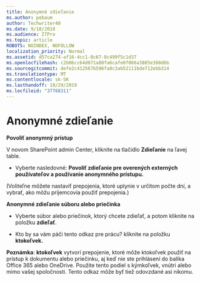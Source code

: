 ```yaml
---
title: Anonymné zdieľanie
ms.author: pebaum
author: Techwriter40
ms.date: 9/18/2018
ms.audience: ITPro
ms.topic: article
ROBOTS: NOINDEX, NOFOLLOW
localization_priority: Normal
ms.assetid: d57ca274-af16-4cc1-8c67-8c499f5c1d37
ms.openlocfilehash: c2b06cc64d071a80fa6cafe0f066a3885e388d6b
ms.sourcegitcommit: defe2c412567b596fa8c3ab52111bde712ebb314
ms.translationtype: MT
ms.contentlocale: sk-SK
ms.lasthandoff: 10/29/2019
ms.locfileid: "37768311"
---
```

# <a name="anonymous-sharing"></a>Anonymné zdieľanie

 **Povoliť anonymný prístup**
  
V novom SharePoint admin Center, kliknite na tlačidlo **Zdieľanie** na ľavej table. 
  
- Vyberte nasledovné: **Povoliť zdieľanie pre overených externých používateľov a používanie anonymného prístupu.**
  
(Voliteľne môžete nastaviť prepojenia, ktoré uplynie v určitom počte dní, a vybrať, ako môžu príjemcovia použiť prepojenia.)
    
 **Anonymné zdieľanie súboru alebo priečinka**
  
- Vyberte súbor alebo priečinok, ktorý chcete zdieľať, a potom kliknite na položku **zdieľať**. 
    
- Kto by sa vám páči tento odkaz pre prácu? kliknite na položku **ktokoľvek.**
  
 **Poznámka**: **ktokoľvek** vytvorí prepojenie, ktoré môže ktokoľvek použiť na prístup k dokumentu alebo priečinku, aj keď nie ste prihlásení do balíka Office 365 alebo OneDrive. Použite tento podiel s kýmkoľvek, vnútri alebo mimo vašej spoločnosti. Tento odkaz môže byť tiež odovzdané asi nikomu. 
    

